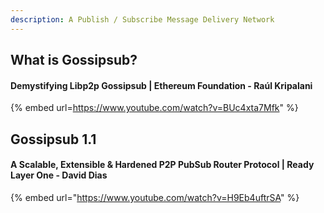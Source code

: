 ```yaml
---
description: A Publish / Subscribe Message Delivery Network
---
```



## What is Gossipsub?

#### Demystifying Libp2p Gossipsub | Ethereum Foundation - Raúl Kripalani

<!-- Need a summary -->

{% embed url=https://www.youtube.com/watch?v=BUc4xta7Mfk" %}

<!-- Add Main Points -->


## Gossipsub 1.1

####  A Scalable, Extensible & Hardened P2P PubSub Router Protocol | Ready Layer One - David Dias

<!-- Need a summary -->

{% embed url="https://www.youtube.com/watch?v=H9Eb4uftrSA" %}

<!-- Add Main Points -->

